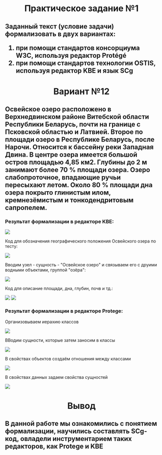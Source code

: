 <h1 align="center">Практическое задание №1</h1>
<h2 >Заданный текст (условие задачи) формализовать в двух вариантах:
<ol>
<li> при помощи стандартов консорциума W3C, используя редактор Protégé  </li>
<li> при помощи стандартов технологии OSTIS, используя редактор KBE и язык SCg  </li>
<ol>
</h2>
<h1 align="center">Вариант №12</h1>
<h2>Освейское озеро расположено в Верхнедвинском районе Витебской области Республики
Беларусь, почти на границе с Псковской областью и Латвией. Второе по площади озеро в
Республике Беларусь, после Нарочи. Относится к бассейну реки Западная Двина. В центре
озера имеется большой остров площадью 4,85 км2. Глубины до 2 м занимают более 70 %
площади озера. Озеро слабопроточное, впадающие ручьи пересыхают летом. Около 80 %
площади дна озера покрыто глинистым илом, кремнезёмистым и тонкодендритовым
сапропелем.</h2>
<h3>Результат формализации в редакторе KBE:</h3>
<img src="https://github.com/ElizVerk/pictures/blob/main/pw1/formal1.png">
<p>Код для обозначения географического положения Освейского озера по тесту:</p>
 <img src="https://github.com/ElizVerk/pictures/blob/main/pw1/formalountry.png">
<p>Вводим узел - сущность - "Освейское озеро" и связываем его с друими водными объектами, группой "озёра":</p>
<img src="https://github.com/ElizVerk/pictures/blob/main/pw1/formalrivers.png">
 <p>Код для описание площади, дна, глубин, почв и тд.:</p>
 <img src="https://github.com/ElizVerk/pictures/blob/main/pw1/formal2.png">
  <img src="https://github.com/ElizVerk/pictures/blob/main/pw1/param.png">
<h3>Результат формализации в редакторе Protege:</h3>
 <p>Организовываем иерахию классов</p>
  <img src="https://github.com/ElizVerk/pictures/blob/main/pw1/1.png">
  <p>ВВодим сущности, которые затем заносим в классы</p>
 <img src="https://github.com/ElizVerk/pictures/blob/main/pw1/2.png">
  <p>В свойствах объектов создаём отношения между классами</p>
 <img src="https://github.com/ElizVerk/pictures/blob/main/pw1/3.png">
  <p>В свойствах данных задаем свойства сущностей</p>
  <img src="https://github.com/ElizVerk/pictures/blob/main/pw1/4.png">
 <h1 align="center">Вывод</h1>
 <h2>В данной работе мы ознакомились с понятием формализации, научились составлять SCg-код, овладели инструментарием таких редакторов, как Protege и KBE</h2>
